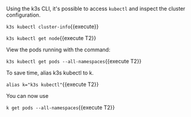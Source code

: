 Using the k3s CLI, it's possible to access `kubectl` and inspect the cluster configuration.

`k3s kubectl cluster-info`{{execute}}

`k3s kubectl get node`{{execute T2}}

View the pods running with the command:

`k3s kubectl get pods --all-namespaces`{{execute T2}}

To save time, alias k3s kubectl to k. 

`alias k="k3s kubectl"`{{execute T2}}

You can now use

`k get pods --all-namespaces`{{execute T2}}
